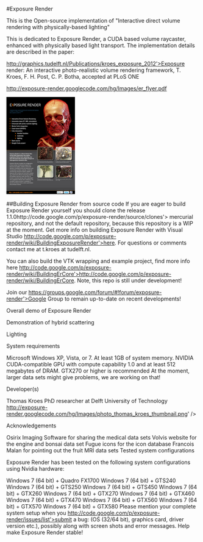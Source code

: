 
#Exposure Render

This is the Open-source implementation of "Interactive direct volume rendering with physically-based lighting"

This is dedicated to Exposure Render, a CUDA based volume raycaster, enhanced with physically based light transport. The implementation details are described in the paper:

http://graphics.tudelft.nl/Publications/kroes_exposure_2012'>Exposure render: An interactive photo-realistic volume rendering framework, T. Kroes, F. H. Post, C. P. Botha, accepted at PLoS ONE

http://exposure-render.googlecode.com/hg/Images/er_flyer.pdf

![Alt text](/Images/er_flyer_thumbnail.png)

##Building Exposure Render from source code
If you are eager to build Exposure Render yourself you should clone the release 1.1.0http://code.google.com/p/exposure-render/source/clones'> mercurial repository, and not the default repository, because this repository is a WIP at the moment. Get more info on building Exposure Render with Visual Studio http://code.google.com/p/exposure-render/wiki/BuildingExposureRender'>here.
For questions or comments contact me at t.kroes at tudelft.nl.

You can also build the VTK wrapping and example project, find more info here http://code.google.com/p/exposure-render/wiki/BuildingErCore'>http://code.google.com/p/exposure-render/wiki/BuildingErCore. Note, this repo is still under development!


Join our https://groups.google.com/forum/#!forum/exposure-render'>Google Group to remain up-to-date on recent developments!


Overall demo of Exposure Render

Demonstration of hybrid scattering

Lighting

System requirements

Microsoft Windows XP, Vista, or 7.
At least 1GB of system memory.
NVIDIA CUDA-compatible GPU with compute capability 1.0 and at least 512 megabytes of DRAM. GTX270 or higher is recommended
At the moment, larger data sets might give problems, we are working on that!

Developer(s)

Thomas Kroes
PhD researcher at Delft University of Technology
http://exposure-render.googlecode.com/hg/Images/photo_thomas_kroes_thumbnail.png' />

Acknowledgements

Osirix Imaging Software for sharing the medical data sets
Volvis website for the engine and bonsai data set
Fugue icons for the icon database
Francois Malan for pointing out the fruit MRI data sets
Tested system configurations

Exposure Render has been tested on the following system configurations using Nvidia hardware:

Windows 7 (64 bit) + Quadro FX1700
Windows 7 (64 bit) + GTS240
Windows 7 (64 bit) + GTS250
Windows 7 (64 bit) + GTS450
Windows 7 (64 bit) + GTX260
Windows 7 (64 bit) + GTX270
Windows 7 (64 bit) + GTX460
Windows 7 (64 bit) + GTX470
Windows 7 (64 bit) + GTX560
Windows 7 (64 bit) + GTX570
Windows 7 (64 bit) + GTX580
Please mention your complete system setup when you http://code.google.com/p/exposure-render/issues/list'>submit a bug: (OS (32/64 bit), graphics card, driver version etc.), possibly along with screen shots and error messages. Help make Exposure Render stable!
